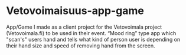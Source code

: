 # Vetovoimaisuus-app-game
App/Game I made as a client project for the Vetovoimala project (Vetovoimala.fi) to be used in their event. “Mood ring” type app which "scan's" users hand and tells what kind of person user is depending on their hand size and speed of removing hand from the screen.
